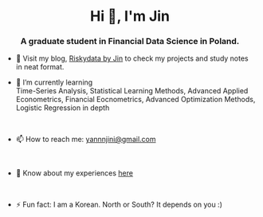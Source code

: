 <h1 align="center">Hi 👋, I'm Jin</h1>
<h3 align="center">A graduate student in Financial Data Science in Poland.</h3>

- 🔭 Visit my blog, [Riskydata by Jin](https://yanjini.github.io/blog) to check my projects and study notes in neat format.

- 🌱 I’m currently learning <br />
Time-Series Analysis, 
Statistical Learning Methods,
Advanced Applied Econometrics,
Financial Eocnometrics,
Advanced Optimization Methods,
Logistic Regression in depth
<br />

- 📫 How to reach me: yannnjini@gmail.com
<br />

- 📄 Know about my experiences [here](https://www.linkedin.com/in/yeongjin-song-259788256/)
<br />

- ⚡ Fun fact: I am a Korean. North or South? It depends on you :)
<br />
